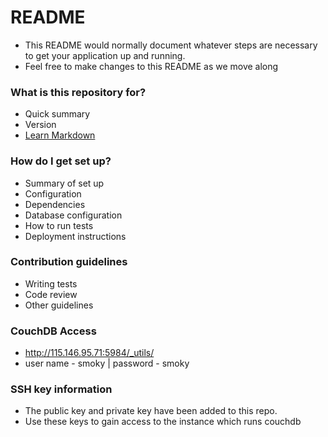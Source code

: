 # README #

* This README would normally document whatever steps are necessary to get your application up and running.
* Feel free to make changes to this README as we move along

### What is this repository for? ###

* Quick summary
* Version
* [Learn Markdown](https://bitbucket.org/tutorials/markdowndemo)

### How do I get set up? ###

* Summary of set up
* Configuration
* Dependencies
* Database configuration
* How to run tests
* Deployment instructions

### Contribution guidelines ###

* Writing tests
* Code review
* Other guidelines

### CouchDB Access ###
* http://115.146.95.71:5984/_utils/
* user name - smoky | password - smoky

### SSH key information ###
* The public key and private key have been added to this repo.
* Use these keys to gain access to the instance which runs couchdb